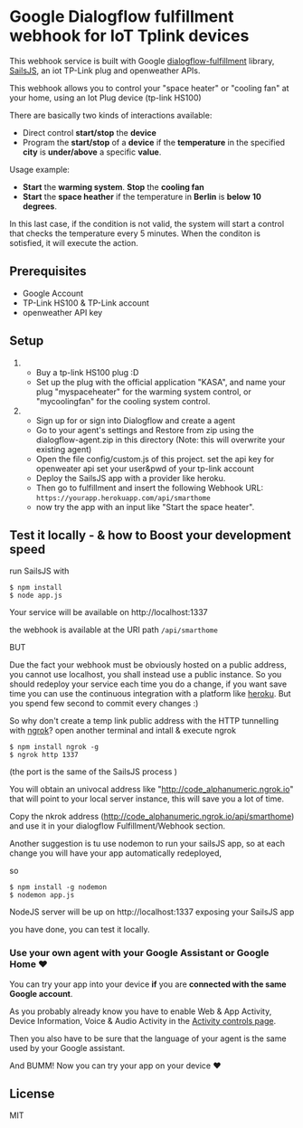 # Google Dialogflow fulfillment webhook for IoT Tplink devices


This webhook service is built with Google [dialogflow-fulfillment] library, [SailsJS], an iot TP-Link plug and openweather APIs.

This webhook allows you to control your "space heater" or "cooling fan" at your home, using an Iot Plug device (tp-link HS100)

There are basically two kinds of interactions available:

- Direct control **start/stop** the **device**
-  Program the **start/stop** of a **device** if the **temperature** in the specified **city** is **under/above** a specific **value**.
     
Usage example:

- **Start** the **warming system**.
**Stop** the **cooling fan**
- **Start** the **space heather** if the temperature in **Berlin** is **below** **10 degrees**.


In this last case, if the condition is not valid, the system will start a control that checks the temperature every 5 minutes. When the conditon is sotisfied, it will execute the action. 


## Prerequisites
* Google Account
* TP-Link HS100 & TP-Link account
* openweather API key
    
## Setup

 1)
    * Buy a tp-link HS100 plug  :D
    * Set up the plug with the official application "KASA", and name your plug "myspaceheater" for the warming system control, or "mycoolingfan" for the cooling system control.

2)
    * Sign up for or sign into Dialogflow and create a agent
    * Go to your agent's settings and Restore from zip using the dialogflow-agent.zip in this directory (Note: this will overwrite your existing agent)
    * Open the file config/custom.js of this project.
        set the api key for openweater api
        set your user&pwd of your tp-link account
    * Deploy the SailsJS app with a provider like heroku.
    * Then go to fulfillment and insert the following Webhook URL: `https://yourapp.herokuapp.com/api/smarthome`
    * now try the app with an input like "Start the space heater".

## Test it locally - & how to Boost your development speed

run SailsJS with

    $ npm install
    $ node app.js

Your service will be available on http://localhost:1337

the webhook is available at the URI path `/api/smarthome`

BUT 

Due the fact your webhook must be obviously hosted on a public address, you cannot use localhost, you shall instead use a public instance.
So you should redeploy your service each time you do a change, if you want save time you can use the continuous integration with a platform like [heroku].
But you spend few second to commit every changes :)

So why don't create a temp link public address with the HTTP tunnelling with [ngrok]? 
open another terminal and intall & execute ngrok

    $ npm install ngrok -g
    $ ngrok http 1337

(the port is the same of the SailsJS process )

You will obtain an univocal address like "http://code_alphanumeric.ngrok.io" that will point to your local server instance, this will save you a lot of time.

Copy the nkrok address (http://code_alphanumeric.ngrok.io/api/smarthome) and use it in your dialogflow Fulfillment/Webhook section.

Another suggestion is tu use nodemon to run your sailsJS app, so at each change you will have your  app automatically redeployed,

so 

    $ npm install -g nodemon
    $ nodemon app.js
    
NodeJS server will be up on http://localhost:1337 exposing your SailsJS app
 
you have done, you can test it locally.

### Use your own agent with your Google Assistant or Google Home  ❤	

You can try your app into your device **if** you are **connected with the same Google account**.

As you probably already know you have to enable Web & App Activity, Device Information, Voice & Audio Activity in the [Activity controls page].

Then you also have to be sure that the language of your agent is the same used by your Google assistant.

And BUMM! Now you can try your app on your device ❤	

## License

MIT

[SailsJS]: <https://sailsjs.com>
[heroku]:<https://www.heroku.com>
[ngrok]: <https://ngrok.com/>
[dialogflow-fulfillment]: <https://github.com/dialogflow/dialogflow-fulfillment-nodejs>
[Activity controls page]:
<https://myaccount.google.com/u/1/activitycontrols>



